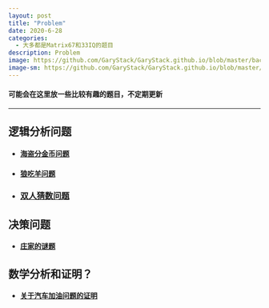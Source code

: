 ```yaml
---
layout: post
title: "Problem"
date: 2020-6-28
categories:
  - 大多都是Matrix67和33IQ的题目
description: Problem
image: https://github.com/GaryStack/GaryStack.github.io/blob/master/background/%E6%98%9F%E7%A9%BA/timg%20(3).jpg?raw=true
image-sm: https://github.com/GaryStack/GaryStack.github.io/blob/master/background/%E6%98%9F%E7%A9%BA/timg%20(3).jpg?raw=true
---
```


#### 可能会在这里放一些比较有趣的题目，不定期更新

------

## 逻辑分析问题

+ #### **[海盗分金币问题](https://garystack.github.io/2018/04/01/海盗分金币问题/)**

+ #### [**狼吃羊问题**](https://garystack.github.io/2018/06/29/狼吃羊问题/)

+ ### [**双人猜数问题**](https://garystack.github.io/2018/06/29/双人猜数问题/)

## 决策问题

+ #### [**庄家的谜题**](https://garystack.github.io/2018/04/01/庄家的谜题/)

## 数学分析和证明？

+ #### [**关于汽车加油问题的证明**](https://garystack.github.io/2018/06/29/汽车加油问题的证明/)
